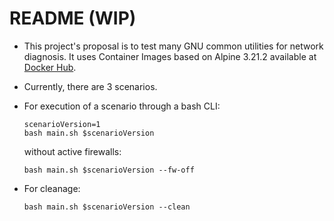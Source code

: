 # README (WIP)

* This project's proposal is to test many GNU common utilities for network diagnosis. It uses Container Images based on Alpine 3.21.2 available at [Docker Hub](https://hub.docker.com/_/alpine/).

* Currently, there are 3 scenarios.

* For execution of a scenario through a bash CLI:
  ```
  scenarioVersion=1
  bash main.sh $scenarioVersion
  ```
  without active firewalls:
  ```
  bash main.sh $scenarioVersion --fw-off
  ```

* For cleanage:
  ```
  bash main.sh $scenarioVersion --clean
  ```

